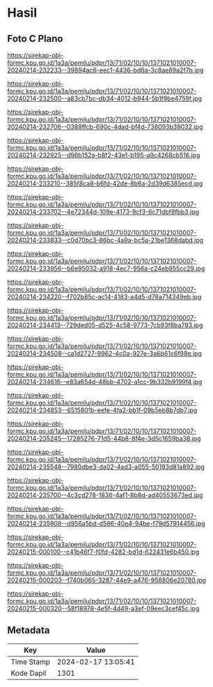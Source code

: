 # Hasil

## Foto C Plano

https://sirekap-obj-formc.kpu.go.id/1a3a/pemilu/pdpr/13/71/02/10/10/1371021010007-20240214-232233--39894ac6-eec1-4436-bd6a-3c8ae89a2f7b.jpg

https://sirekap-obj-formc.kpu.go.id/1a3a/pemilu/pdpr/13/71/02/10/10/1371021010007-20240214-232500--a83cb7bc-db34-4012-b944-5b1f9be4759f.jpg

https://sirekap-obj-formc.kpu.go.id/1a3a/pemilu/pdpr/13/71/02/10/10/1371021010007-20240214-232706--0388ffcb-690c-4dad-bf4d-738093b39032.jpg

https://sirekap-obj-formc.kpu.go.id/1a3a/pemilu/pdpr/13/71/02/10/10/1371021010007-20240214-232925--d96b152a-b8f2-43e1-b195-a9c4268cb516.jpg

https://sirekap-obj-formc.kpu.go.id/1a3a/pemilu/pdpr/13/71/02/10/10/1371021010007-20240214-233210--385f8ca8-b6fd-42de-8b6a-2d39d6385ecd.jpg

https://sirekap-obj-formc.kpu.go.id/1a3a/pemilu/pdpr/13/71/02/10/10/1371021010007-20240214-233702--4e72344d-109e-4173-9cf3-6c71dbf8fbb3.jpg

https://sirekap-obj-formc.kpu.go.id/1a3a/pemilu/pdpr/13/71/02/10/10/1371021010007-20240214-233833--c0d70bc3-86bc-4a9a-bc5a-21be1368dabd.jpg

https://sirekap-obj-formc.kpu.go.id/1a3a/pemilu/pdpr/13/71/02/10/10/1371021010007-20240214-233956--b6e95032-a918-4ec7-956a-c24eb955cc29.jpg

https://sirekap-obj-formc.kpu.go.id/1a3a/pemilu/pdpr/13/71/02/10/10/1371021010007-20240214-234220--f702b85c-ac14-4183-a4d5-d78a714349eb.jpg

https://sirekap-obj-formc.kpu.go.id/1a3a/pemilu/pdpr/13/71/02/10/10/1371021010007-20240214-234413--729ded05-d525-4c58-9773-7cb93f8ba783.jpg

https://sirekap-obj-formc.kpu.go.id/1a3a/pemilu/pdpr/13/71/02/10/10/1371021010007-20240214-234508--ca1d2727-9962-4c0a-927e-3a6b61c6f98e.jpg

https://sirekap-obj-formc.kpu.go.id/1a3a/pemilu/pdpr/13/71/02/10/10/1371021010007-20240214-234616--e83a654d-48bb-4702-a1cc-9b332b9199f4.jpg

https://sirekap-obj-formc.kpu.go.id/1a3a/pemilu/pdpr/13/71/02/10/10/1371021010007-20240214-234853--6515801b-eefe-4fa2-bb1f-09b5eb8b7db7.jpg

https://sirekap-obj-formc.kpu.go.id/1a3a/pemilu/pdpr/13/71/02/10/10/1371021010007-20240214-235245--17285276-71d5-44b8-8f4e-3d5c1659ba38.jpg

https://sirekap-obj-formc.kpu.go.id/1a3a/pemilu/pdpr/13/71/02/10/10/1371021010007-20240214-235548--7980dbe3-da02-4ad3-a055-50193d81a892.jpg

https://sirekap-obj-formc.kpu.go.id/1a3a/pemilu/pdpr/13/71/02/10/10/1371021010007-20240214-235700--4c3cd278-1836-4af1-8b8d-ad40553673ed.jpg

https://sirekap-obj-formc.kpu.go.id/1a3a/pemilu/pdpr/13/71/02/10/10/1371021010007-20240214-235908--d956a5bd-d586-40e4-94be-f79d57914456.jpg

https://sirekap-obj-formc.kpu.go.id/1a3a/pemilu/pdpr/13/71/02/10/10/1371021010007-20240215-000100--c41b46f7-f0fd-4282-bd1d-622431e6b450.jpg

https://sirekap-obj-formc.kpu.go.id/1a3a/pemilu/pdpr/13/71/02/10/10/1371021010007-20240215-000203--f740b065-3287-44e9-a476-958806e20780.jpg

https://sirekap-obj-formc.kpu.go.id/1a3a/pemilu/pdpr/13/71/02/10/10/1371021010007-20240215-000320--58f18978-4e5f-4d49-a3ef-09eec3cef45c.jpg


## Metadata

| Key        | Value               |
| ---------- | ------------------- |
| Time Stamp | 2024-02-17 13:05:41 |
| Kode Dapil | 1301                |



